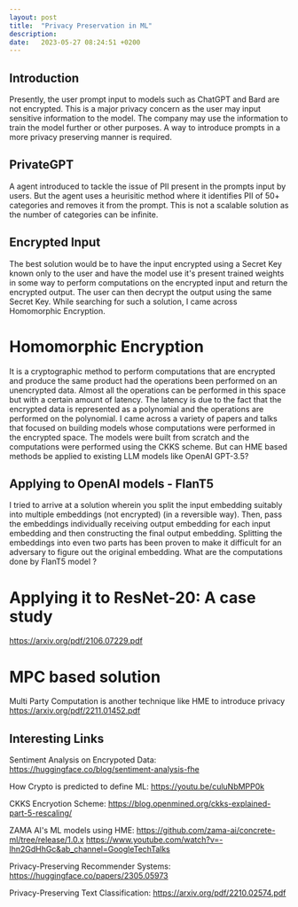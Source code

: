 ```yaml
---
layout: post
title:  "Privacy Preservation in ML"
description: 
date:   2023-05-27 08:24:51 +0200
---
```


## Introduction
Presently, the user prompt input to models such as ChatGPT and Bard are not encrypted. This is a major privacy concern as the user may input sensitive information to the model. The company may use the information to train the model further or other purposes. A way to introduce prompts in a more privacy preserving manner is required.

## PrivateGPT
A agent introduced to tackle the issue of PII present in the prompts input by users. But the agent uses a heurisitic method where it identifies PII of 50+ categories and removes it from the prompt. This is not a scalable solution as the number of categories can be infinite.

## Encrypted Input
The best solution would be to have the input encrypted using a Secret Key known only to the user and have the model use it's present trained weights in some way to perform computations on the encrypted input and return the encrypted output. The user can then decrypt the output using the same Secret Key. While searching for such a solution, I came across Homomorphic Encryption.

# Homomorphic Encryption

It is a cryptographic method to perform computations that are encrypted and produce the same product had the operations been performed on an unencrypted data. Almost all the operations can be performed in this space but with a certain amount of latency. The latency is due to the fact that the encrypted data is represented as a polynomial and the operations are performed on the polynomial.
I came across a variety of papers and talks that focused on building models whose computations were performed in the encrypted space. The models were built from scratch and the computations were performed using the CKKS scheme. But can HME based methods be applied to existing LLM models like OpenAI GPT-3.5?


## Applying to OpenAI models - FlanT5
I tried to arrive at a solution wherein you split the input embedding suitably into multiple embeddings (not encrypted) (in a reversible way). Then, pass the embeddings individually receiving output embedding for each input embedding and then constructing the final output embedding. Splitting the embeddings into even two parts has been proven to make it difficult for an adversary to figure out the original embedding. What are the computations done by FlanT5 model ?

# Applying it to ResNet-20: A case study
https://arxiv.org/pdf/2106.07229.pdf

# MPC based solution
Multi Party Computation is another technique like HME to introduce privacy
https://arxiv.org/pdf/2211.01452.pdf

## Interesting Links 
Sentiment Analysis on Encrypoted Data:
https://huggingface.co/blog/sentiment-analysis-fhe

How Crypto is predicted to define ML:
https://youtu.be/culuNbMPP0k

CKKS Encryotion Scheme:
https://blog.openmined.org/ckks-explained-part-5-rescaling/

ZAMA AI's ML models using HME:
https://github.com/zama-ai/concrete-ml/tree/release/1.0.x
https://www.youtube.com/watch?v=-lhn2GdHhGc&ab_channel=GoogleTechTalks

Privacy-Preserving Recommender Systems:
https://huggingface.co/papers/2305.05973

Privacy-Preserving Text Classification:
https://arxiv.org/pdf/2210.02574.pdf
